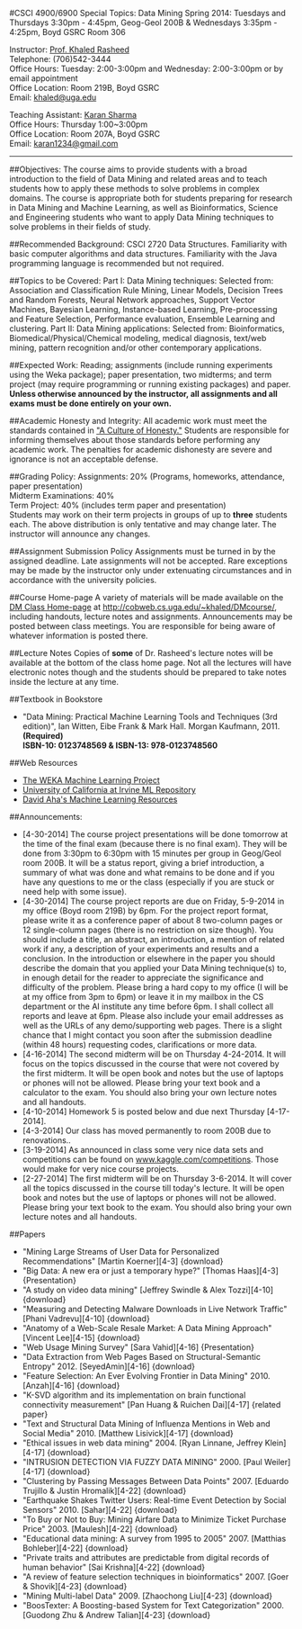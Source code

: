 #CSCI 4900/6900 Special Topics: Data Mining
Spring 2014: Tuesdays and Thursdays 3:30pm - 4:45pm, Geog-Geol 200B & Wednesdays 3:35pm - 4:25pm, Boyd GSRC Room 306

Instructor: [Prof. Khaled Rasheed](http://www.cs.uga.edu/~khaled/)  
Telephone: (706)542-3444  
Office Hours: Tuesday: 2:00-3:00pm and Wednesday: 2:00-3:00pm or by email appointment  
Office Location: Room 219B, Boyd GSRC  
Email: khaled@uga.edu

Teaching Assistant: [Karan Sharma](http://cobweb.cs.uga.edu/~sharma/)  
Office Hours: Thursday 1:00~3:00pm  
Office Location: Room 207A, Boyd GSRC  
Email: karan1234@gmail.com

---

##Objectives:
The course aims to provide students with a broad introduction to the field of Data Mining and related areas and to teach students how to apply these methods to solve problems in complex domains. The course is appropriate both for students preparing for research in Data Mining and Machine Learning, as well as Bioinformatics, Science and Engineering students who want to apply Data Mining techniques to solve problems in their fields of study.

##Recommended Background:
CSCI 2720 Data Structures. Familiarity with basic computer algorithms and data structures. Familiarity with the Java programming language is recommended but not required.

##Topics to be Covered:
Part I: Data Mining techniques: Selected from: Association and Classification Rule Mining, Linear Models, Decision Trees and Random Forests, Neural Network approaches, Support Vector Machines, Bayesian Learning, Instance-based Learning, Pre-processing and Feature Selection, Performance evaluation, Ensemble Learning and clustering.
Part II: Data Mining applications: Selected from: Bioinformatics, Biomedical/Physical/Chemical modeling, medical diagnosis, text/web mining, pattern recognition and/or other contemporary applications.

##Expected Work:
Reading; assignments (include running experiments using the Weka package); paper presentation, two midterms; and term project (may require programming or running existing packages) and paper. **Unless otherwise announced by the instructor, all assignments and all exams must be done entirely on your own.**

##Academic Honesty and Integrity:
All academic work must meet the standards contained in ["A Culture of Honesty."](http://www.uga.edu/honesty/ahpd/culture_honesty.htm) Students are responsible for informing themselves about those standards before performing any academic work. The penalties for academic dishonesty are severe and ignorance is not an acceptable defense.

##Grading Policy:
Assignments: 20% (Programs, homeworks, attendance, paper presentation)  
Midterm Examinations: 40%  
Term Project: 40% (includes term paper and presentation)  
Students may work on their term projects in groups of up to **three** students each. The above distribution is only tentative and may change later. The instructor will announce any changes. 

##Assignment Submission Policy
Assignments must be turned in by the assigned deadline. Late assignments will not be accepted. Rare exceptions may be made by the instructor only under extenuating circumstances and in accordance with the university policies.

##Course Home-page
A variety of materials will be made available on the [DM Class Home-page](http://cobweb.cs.uga.edu/~khaled/DMcourse/) at http://cobweb.cs.uga.edu/~khaled/DMcourse/, including handouts, lecture notes and assignments. Announcements may be posted between class meetings. You are responsible for being aware of whatever information is posted there. 

##Lecture Notes
Copies of **some** of Dr. Rasheed's lecture notes will be available at the bottom of the class home page. Not all the lectures will have electronic notes though and the students should be prepared to take notes inside the lecture at any time.

##Textbook in Bookstore
* "Data Mining: Practical Machine Learning Tools and Techniques (3rd edition)", Ian Witten, Eibe Frank & Mark Hall. Morgan Kaufmann, 2011. **(Required)<br>ISBN-10: 0123748569 & ISBN-13: 978-0123748560**

##Web Resources
* [The WEKA Machine Learning Project](http://www.cs.waikato.ac.nz/~ml)
* [University of California at Irvine ML Repository](http://archive.ics.uci.edu/ml/)
* [David Aha's Machine Learning Resources](http://home.earthlink.net/~dwaha/research/machine-learning.html)

##Announcements:
* [4-30-2014] The course project presentations will be done tomorrow at the time of the final exam (because there is no final exam). They will be done from 3:30pm to 6:30pm with 15 minutes per group in Geog/Geol room 200B. It will be a status report, giving a brief introduction, a summary of what was done and what remains to be done and if you have any questions to me or the class (especially if you are stuck or need help with some issue).
* [4-30-2014] The course project reports are due on Friday, 5-9-2014 in my office (Boyd room 219B) by 6pm. For the project report format, please write it as a conference paper of about 8 two-column pages or 12 single-column pages (there is no restriction on size though). You should include a title, an abstract, an introduction, a mention of related work if any, a description of your experiments and results and a conclusion. In the introduction or elsewhere in the paper you should describe the domain that you applied your Data Mining technique(s) to, in enough detail for the reader to appreciate the significance and difficulty of the problem. Please bring a hard copy to my office (I will be at my office from 3pm to 6pm) or leave it in my mailbox in the CS department or the AI institute any time before 6pm. I shall collect all reports and leave at 6pm. Please also include your email addresses as well as the URLs of any demo/supporting web pages. There is a slight chance that I might contact you soon after the submission deadline (within 48 hours) requesting codes, clarifications or more data.
* [4-16-2014] The second midterm will be on Thursday 4-24-2014. It will focus on the topics discussed in the course that were not covered by the first midterm. It will be open book and notes but the use of laptops or phones will not be allowed. Please bring your text book and a calculator to the exam. You should also bring your own lecture notes and all handouts.
* [4-10-2014] Homework 5 is posted below and due next Thursday [4-17-2014].
* [4-3-2014] Our class has moved permanently to room 200B due to renovations..
* [3-19-2014] As announced in class some very nice data sets and competitions can be found on www.kaggle.com/competitions. Those would make for very nice course projects.
* [2-27-2014] The first midterm will be on Thursday 3-6-2014. It will cover all the topics discussed in the course till today's lecture. It will be open book and notes but the use of laptops or phones will not be allowed. Please bring your text book to the exam. You should also bring your own lecture notes and all handouts. 

##Papers
* "Mining Large Streams of User Data for Personalized Recommendations" [Martin Koerner][4-3] {download}
* "Big Data: A new era or just a temporary hype?" [Thomas Haas][4-3] {Presentation}
* "A study on video data mining" [Jeffrey Swindle & Alex Tozzi][4-10] {download}
* "Measuring and Detecting Malware Downloads in Live Network Traffic" [Phani Vadrevu][4-10] {download}
* "Anatomy of a Web-Scale Resale Market: A Data Mining Approach" [Vincent Lee][4-15] {download}
* "Web Usage Mining Survey" [Sara Vahid][4-16] {Presentation}
* "Data Extraction from Web Pages Based on Structural-Semantic Entropy" 2012. [SeyedAmin][4-16] {download}
* "Feature Selection: An Ever Evolving Frontier in Data Mining" 2010. [Anzah][4-16] {download}
* "K-SVD algorithm and its implementation on brain functional connectivity measurement" [Pan Huang & Ruichen Dai][4-17] {related paper}
* "Text and Structural Data Mining of Influenza Mentions in Web and Social Media" 2010. [Matthew Lisivick][4-17] {download}
* "Ethical issues in web data mining" 2004. [Ryan Linnane, Jeffrey Klein][4-17] {download}
* "INTRUSION DETECTION VIA FUZZY DATA MINING" 2000. [Paul Weiler][4-17] {download}
* "Clustering by Passing Messages Between Data Points" 2007. [Eduardo Trujillo & Justin Hromalik][4-22] {download}
* "Earthquake Shakes Twitter Users: Real-time Event Detection by Social Sensors" 2010. [Sahar][4-22] {download}
* "To Buy or Not to Buy: Mining Airfare Data to Minimize Ticket Purchase Price" 2003. [Maulesh][4-22] {download}
* "Educational data mining: A survey from 1995 to 2005" 2007. [Matthias Bohleber][4-22] {download}
* "Private traits and attributes are predictable from digital records of human behavior" [Sai Krishna][4-22] {download}
* "A review of feature selection techniques in bioinformatics" 2007. [Goer & Shovik][4-23] {download}
* "Mining Multi-label Data" 2009. [Zhaochong Liu][4-23] {download}
* "BoosTexter: A Boosting-based System for Text Categorization" 2000. [Guodong Zhu & Andrew Talian][4-23] {download} 
